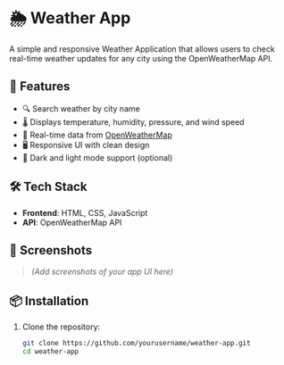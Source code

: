 # 🌦️ Weather App

A simple and responsive Weather Application that allows users to check real-time weather updates for any city using the OpenWeatherMap API.

## 🚀 Features

- 🔍 Search weather by city name
- 🌡️ Displays temperature, humidity, pressure, and wind speed
- 📍 Real-time data from [OpenWeatherMap](https://openweathermap.org/)
- 🖥️ Responsive UI with clean design
- 🌙 Dark and light mode support (optional)

## 🛠️ Tech Stack

- **Frontend**: HTML, CSS, JavaScript
- **API**: OpenWeatherMap API

## 📸 Screenshots

> *(Add screenshots of your app UI here)*

## 📦 Installation

1. Clone the repository:
   ```bash
   git clone https://github.com/yourusername/weather-app.git
   cd weather-app
